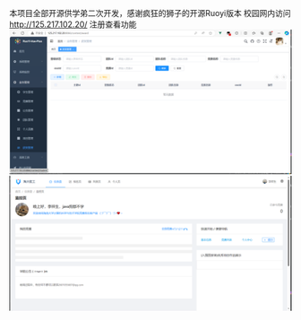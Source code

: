本项目全部开源供学弟二次开发，感谢疯狂的狮子的开源Ruoyi版本
校园网内访问
http://125.217.102.20/
注册查看功能
![img.png](img.png)
![img_1.png](img_1.png)
